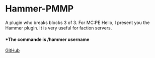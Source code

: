 # Hammer-PMMP
A plugin who breaks blocks 3 of 3. For MC:PE
Hello, I present you the Hammer plugin.
It is very useful for faction servers.
#### *The commande is /hammer username
[GitHub](http://github.com/georgianYT)
